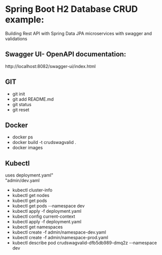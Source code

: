 # Spring Boot H2 Database CRUD example: 
Building Rest API with Spring Data JPA 
microservices with swagger and validations

## Swagger UI- OpenAPI documentation:
http://localhost:8082/swagger-ui/index.html

## GIT
<ul>
<li>git init</li>
<li>git add README.md</li>
<li>git status</li>
<li>git reset</li>
</ul>

## Docker
<ul>
<li>docker ps</li>
<li>docker build -t crudswagvalid .</li>
<li>docker images</li>
</ul>

## Kubectl
uses deployment.yaml"\
"admin/dev.yaml
<ul>
<li>kubectl cluster-info</li>
<li>kubectl get nodes</li>
<li>kubectl get pods</li>
<li>kubectl get pods --namespace dev</li>
<li>kubectl apply -f deployment.yaml</li>
<li>kubectl config current-context</li>
<li>kubectl apply -f deployment.yaml</li>
<li>kubectl get namespaces</li>
<li>kubectl create -f admin/namespace-dev.yaml</li>
<li>kubectl create -f admin/namespace-prod.yaml</li>
<li>kubectl describe pod crudswagvalid-dfb5db989-dmq2z --namespace dev</li>
</ul>